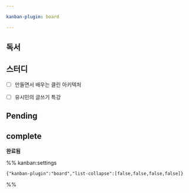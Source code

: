 ```yaml
---

kanban-plugin: board

---
```


## 독서



## 스터디

- [ ] 만들면서 배우는 클린 아키텍처
- [ ] 유시민의 글쓰기 특강


## Pending



## complete

**완료됨**




%% kanban:settings
```
{"kanban-plugin":"board","list-collapse":[false,false,false,false]}
```
%%
